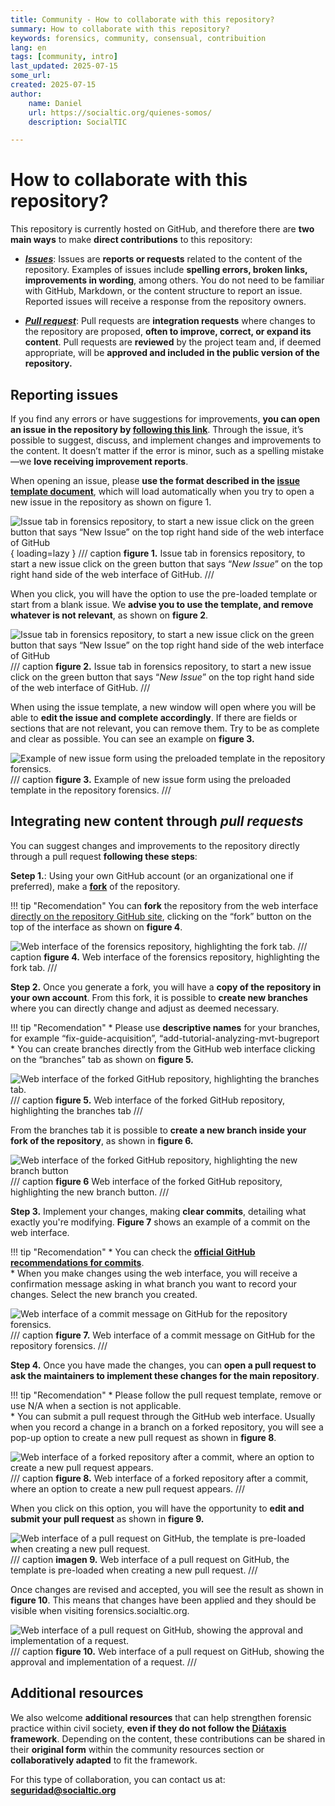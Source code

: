 ```yaml
---
title: Community - How to collaborate with this repository?
summary: How to collaborate with this repository?
keywords: forensics, community, consensual, contribuition
lang: en
tags: [community, intro]
last_updated: 2025-07-15
some_url:
created: 2025-07-15
author:
    name: Daniel
    url: https://socialtic.org/quienes-somos/
    description: SocialTIC

---
```


# How to collaborate with this repository?

This repository is currently hosted on GitHub, and therefore there are **two main ways** to make **direct contributions** to this repository: 

* [***Issues***](https://github.com/Socialtic/forensics/issues): Issues are **reports or requests** related to the content of the repository. Examples of issues include **spelling errors, broken links, improvements in wording**, among others. You do not need to be familiar with GitHub, Markdown, or the content structure to report an issue. Reported issues will receive a response from the repository owners. 

* [***Pull request***](https://github.com/Socialtic/forensics/pulls): Pull requests are **integration requests** where changes to the repository are proposed, **often to improve, correct, or expand its content**. Pull requests are **reviewed** by the project team and, if deemed appropriate, will be **approved and included in the public version of the repository.**

 

## Reporting issues

If you find any errors or have suggestions for improvements, **you can open an issue in the repository by [following this link](https://github.com/Socialtic/forensics/issues/new)**. Through the issue, it’s possible to suggest, discuss, and implement changes and improvements to the content. It doesn’t matter if the error is minor, such as a spelling mistake—we **love receiving improvement reports**.

When opening an issue, please **use the format described in the [issue template document](https://github.com/Socialtic/forensics/issues/new)**, which will load automatically when you try to open a new issue in the repository as shown on figure 1.

![Issue tab in forensics repository, to start a new issue click on the green button that says “*New Issue*” on the top right hand side of the web interface of GitHub](../../comunidad/assets/img/community-new-issue.jpg "figure 1"){ loading=lazy }
/// caption
**figure 1.** Issue tab in forensics repository, to start a new issue click on the green button that says “*New Issue*” on the top right hand side of the web interface of GitHub.
///

When you click, you will have the option to use the pre-loaded template or start from a blank issue. We **advise you to use the template, and remove whatever is not relevant**, as shown on **figure 2**. 

![Issue tab in forensics repository, to start a new issue click on the green button that says “*New Issue*” on the top right hand side of the web interface of GitHub](../../comunidad/assets/img/community-new-issue-pop-up.jpg "figure 2")
/// caption
**figure 2.** Issue tab in forensics repository, to start a new issue click on the green button that says “*New Issue*” on the top right hand side of the web interface of GitHub.
///


When using the issue template, a new window will open where you will be able to **edit the issue and complete accordingly**. If there are fields or sections that are not relevant, you can remove them. Try to be as complete and clear as possible. You can see an example on **figure 3.** 

![ Example of new issue form using the preloaded template in the repository forensics.](../../comunidad/assets/img/community-new-template.jpg "figure 3") 
/// caption
**figure 3.**  Example of new issue form using the preloaded template in the repository forensics.
///


## Integrating new content through *pull requests*

You can suggest changes and improvements to the repository directly through a pull request **following these steps**: 

**Setep 1.**: Using your own GitHub account (or an organizational one if preferred), make a [**fork**](https://docs.github.com/en/pull-requests/collaborating-with-pull-requests/working-with-forks/fork-a-repo) of the repository.   

!!! tip "Recomendation"
    You can **fork** the repository from the web interface [directly on the repository GitHub site](https://github.com/Socialtic/forensics), clicking on the “fork” button on the top of the interface as shown on **figure 4**. 

![Web interface of the forensics repository, highlighting the fork tab.](../../comunidad/assets/img/community-fork-tab.jpg "figure 4")
/// caption
**figure 4.** Web interface of the forensics repository, highlighting the fork tab.
///


**Step 2.** Once you generate a fork, you will have a **copy of the repository in your own account**. From this fork, it is possible to **create new branches** where you can directly change and adjust as deemed necessary.   

!!! tip "Recomendation"
    * Please use **descriptive names** for your branches, for example “fix-guide-acquisition”, “add-tutorial-analyzing-mvt-bugreport  
    * You can create branches directly from the GitHub web interface clicking on the “branches” tab as shown on **figure 5.**   

![Web interface of the forked GitHub repository, highlighting the branches tab.](../../comunidad/assets/img/community-fork-branch-tab.jpg "figure 5")  
/// caption
**figure 5.** Web interface of the forked GitHub repository, highlighting the branches tab
///

From the branches tab it is possible to **create a new branch inside your fork of the repository**, as shown in **figure 6.**

![Web interface of the forked GitHub repository, highlighting the new branch button](../../comunidad/assets/img/community-fork-new-branch.jpg "figure 6")  
/// caption
**figure 6** Web interface of the forked GitHub repository, highlighting the new branch button.
///

**Step 3.** Implement your changes, making **clear commits**, detailing what exactly you're modifying. **Figure 7** shows an example of a commit on the web interface.    

!!! tip "Recomendation"
    * You can check the [**official GitHub recommendations for commits**](https://github.com/git-guides/git-commit).   
    * When you make changes using the web interface, you will receive a confirmation message asking in what branch you want to record your changes. Select the new branch you created. 

![Web interface of a commit message on GitHub for the repository forensics.](../../comunidad/assets/img/community-fork-commit.jpg "figure 7")
/// caption
**figure 7.** Web interface of a commit message on GitHub for the repository forensics.
///

**Step 4.** Once you have made the changes, you can **open a pull request to ask the maintainers to implement these changes for the main repository**.   

!!! tip "Recomendation"
    * Please follow the pull request template, remove or use N/A when a section is not applicable.   
    * You can submit a pull request through the GitHub web interface. Usually when you record a change in a branch on a forked repository, you will see a pop-up option to create a new pull request as shown in **figure 8**.

![Web interface of a forked repository after a commit, where an option to create a new pull request appears.](../../comunidad/assets/img/community-fork-compare-pull-request.jpg "figure 8")
/// caption
**figure 8.** Web interface of a forked repository after a commit, where an option to create a new pull request appears.
///

When you click on this option, you will have the opportunity to **edit and submit your pull request** as shown in **figure 9.** 

![Web interface of a pull request on GitHub, the template is pre-loaded when creating a new pull request. ](../../comunidad/assets/img/community-pull-request-template.jpg "imagen 9")
/// caption
**imagen 9.** Web interface of a pull request on GitHub, the template is pre-loaded when creating a new pull request. 
///

Once changes are revised and accepted, you will see the result as shown in **figure 10**. This means that changes have been applied and they should be visible when visiting forensics.socialtic.org.  

![Web interface of a pull request on GitHub, showing the approval and implementation of a request.](../../comunidad/assets/img/community-pull-request-example.jpg "figure 10. ")
/// caption
**figure 10.** Web interface of a pull request on GitHub, showing the approval and implementation of a request.
///


## Additional resources

We also welcome **additional resources** that can help strengthen forensic practice within civil society, **even if they do not follow the [Diátaxis](https://diataxis.fr/) framework**. Depending on the content, these contributions can be shared in their **original form** within the community resources section or **collaboratively adapted** to fit the framework.

For this type of collaboration, you can contact us at: **[seguridad@socialtic.org](mailto:seguridad@socialtic.org)**

